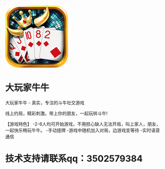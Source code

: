 ![图标](icon.png)
# 大玩家牛牛
大玩家牛牛 - 真实，专注的斗牛社交游戏

线上约局，精彩刺激。带上你的朋友，一起玩转斗牛!

【游戏特色】
 -2-6人均可开始游戏，不用担心缺人无法开局，叫上家人，朋友，一起快乐畅玩牛牛。
-手动搓牌
-游戏中随机加入对局，边游戏变等待
-实时语音通信


# 技术支持请联系qq：3502579384
